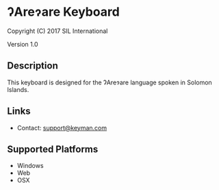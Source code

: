ɁAreɂare Keyboard
=================

Copyright (C) 2017 SIL International

Version 1.0

Description
-----------

This keyboard is designed for the ɁAreɂare language spoken in Solomon Islands.

Links
-----

 * Contact: <support@keyman.com>

Supported Platforms
-------------------
 * Windows
 * Web
 * OSX